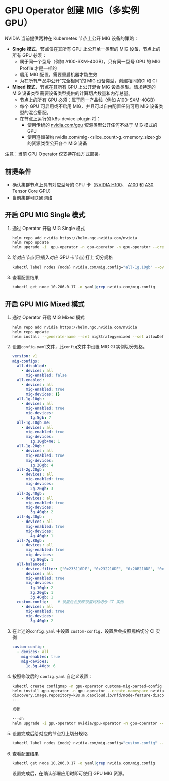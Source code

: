 # GPU Operator 创建 MIG（多实例 GPU）

NVIDIA 当前提供两种在 Kubernetes 节点上公开 MIG 设备的策略： 

- **Single 模式**，节点仅在其所有 GPU 上公开单一类型的 MIG 设备，节点上的所有 GPU 必须：
    - 属于同一个型号（例如 A100-SXM-40GB），只有同一型号 GPU 的 MIG Profile 才是一样的
    - 启用 MIG 配置，需要重启机器才能生效
    - 为在所有产品中公开“完全相同”的 MIG 设备类型，创建相同的GI 和 CI
- **Mixed 模式**，节点在其所有 GPU 上公开混合 MIG 设备类型。请求特定的 MIG 设备类型需要设备类型提供的计算切片数量和内存总量。
    - 节点上的所有 GPU 必须：属于同一产品线（例如 A100-SXM-40GB）
    - 每个 GPU 可启用或不启用 MIG，并且可以自由配置任何可用 MIG 设备类型的混合搭配。
    - 在节点上运行的 k8s-device-plugin 将：
        - 使用传统的 [nvidia.com/gpu](http://nvidia.com/gpu) 资源类型公开任何不处于 MIG 模式的 GPU
        - 使用遵循架构 nvidia.com/mig-<slice_count>g.<memory_size>gb 的资源类型公开各个 MIG 设备

注意：当前 GPU Operator 仅支持在线方式部署。

## 前提条件

- 确认集群节点上具有对应型号的 GPU 卡（[NVIDIA H100](https://www.nvidia.com/en-us/data-center/h100/)、
  [A100](https://www.nvidia.com/en-us/data-center/a100/) 和
  [A30](https://www.nvidia.com/en-us/data-center/products/a30-gpu/) Tensor Core GPU）
- 当前集群可联通网络

## 开启 GPU MIG Single 模式

1. 通过 Operator 开启 MIG  Single 模式

    ```sh
    helm repo add nvidia https://helm.ngc.nvidia.com/nvidia
    helm repo update
    helm upgrade -i  gpu-operator -n gpu-operator -n gpu-operator --create-namespace nvidia/gpu-operator --set migStrategy=single --set node-feature-discovery.image.repository=k8s.m.daocloud.io/nfd/node-feature-discovery --set driver.version=525-5.15.0-78-generic # 通过 set 指定 MIG 模式为 Single
    ```

2. 给对应节点(已插入对应 GPU 卡节点)打上 切分规格

    ```sh
    kubectl label nodes {node} nvidia.com/mig.config="all-1g.10gb" --overwrite
    ```

3. 查看配置结果

    ```sh
    kubectl get node 10.206.0.17 -o yaml|grep nvidia.com/mig.config
    ```

## 开启 GPU MIG Mixed 模式

1. 通过 Operator 开启 MIG  Mixed 模式

    ```sh
    helm repo add nvidia https://helm.ngc.nvidia.com/nvidia
    helm repo update
    helm install --generate-name --set migStrategy=mixed --set allowDefaultNamespace=true  nvidia/nvidia-device-plugin --set node-feature-discovery.image.repository=k8s.m.daocloud.io/nfd/node-feature-discovery # 通过 set 指定 MIG 模式为 Mixed
    ```

2. 设置`config.yaml`文件，此`config`文件中设置 MIG GI 实例切分规格。

    ```yaml
    version: v1
    mig-configs:
      all-disabled:
        - devices: all
          mig-enabled: false
      all-enabled:
        - devices: all
          mig-enabled: true
          mig-devices: {}
      all-1g.10gb:
        - devices: all
          mig-enabled: true
          mig-devices:
            1g.5gb: 7
      all-1g.10gb.me:
        - devices: all
          mig-enabled: true
          mig-devices:
            1g.10gb+me: 1
      all-1g.20gb:
        - devices: all
          mig-enabled: true
          mig-devices:
            1g.20gb: 4
      all-2g.20gb:
        - devices: all
          mig-enabled: true
          mig-devices:
            2g.20gb: 3
      all-3g.40gb:
        - devices: all
          mig-enabled: true
          mig-devices:
            3g.40gb: 2
      all-4g.40gb:
        - devices: all
          mig-enabled: true
          mig-devices:
            4g.40gb: 1
      all-7g.80gb:
        - devices: all
          mig-enabled: true
          mig-devices:
            7g.80gb: 1
      all-balanced:
        - device-filter: ["0x233110DE", "0x232210DE", "0x20B210DE", "0x20B510DE", "0x20F310DE", "0x20F510DE"]
          devices: all
          mig-enabled: true
          mig-devices:
            1g.10gb: 2
            2g.20gb: 1
            3g.40gb: 1
      custom-config:    # 设置后会按照设置规格切分 CI 实例
        - devices: all
          mig-enabled: true
          mig-devices:
            3g.40gb: 2
    ```

3. 在上述的`config.yaml` 中设置 `custom-config`，设置后会按照规格切分 CI 实例

    ```yaml
    custom-config:
      - devices: all
        mig-enabled: true
        mig-devices:
          1c.3g.40gb: 6
    ```

4. 按照修改后的 `config.yaml` 自定义设置：

    ```sh
    kubectl create configmap -n gpu-operator custome-mig-parted-config --from-file=config.yaml
    helm install gpu-operator -n gpu-operator --create-namespace nvidia/gpu-operator --set migManager.config.name=mig-config --set node-feature-
    discovery.image.repository=k8s.m.daocloud.io/nfd/node-feature-discovery
    ···
    
    或者
    
    ···sh
    helm upgrade -i gpu-operator nvidia/gpu-operator -n gpu-operator --set mig.strategy=mixed --set migManager.config.name=custome-mig-parted-config --set node-feature-discovery.image.repository=k8s.m.daocloud.io/nfd/node-feature-discovery
    ```

5. 设置完成后给对应的节点打上切分规格

    ```sh
    kubectl label nodes {node} nvidia.com/mig.config="custom-config" --overwrite
    ```

6. 查看配置结果

    ```sh
    kubectl get node 10.206.0.17 -o yaml|grep nvidia.com/mig.config
    ```

    设置完成后，在确认部署应用时即可使用 GPU MIG 资源。
